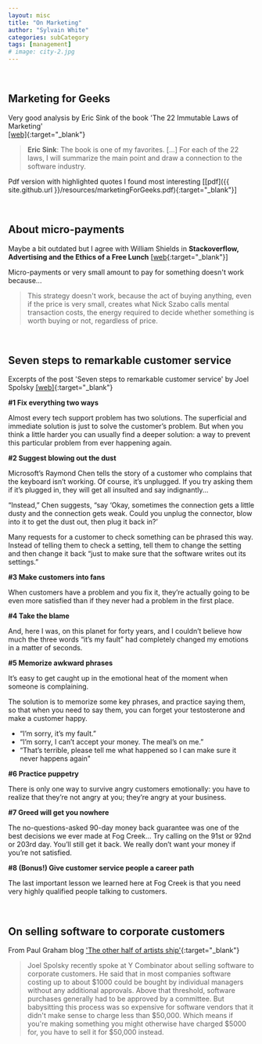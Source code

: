 ```yaml
---
layout: misc
title: "On Marketing"
author: "Sylvain White"
categories: subCategory
tags: [management]
# image: city-2.jpg
---
```

<br/>

## Marketing for Geeks

Very good analysis by Eric Sink of the book 'The 22 Immutable Laws of Marketing'  
[[web]](https://ericsink.com/Immutable_Laws.pdf){:target="_blank"} 

> **Eric Sink**: The book is one of my favorites. [...] For each of the 22 laws, I will summarize the main point and draw a connection to the software industry. 

Pdf version with highlighted quotes I found most interesting [[pdf]({{ site.github.url }}/resources/marketingForGeeks.pdf){:target="_blank"}]

<br/>

## About micro-payments

Maybe a bit outdated but I agree with William Shields in **Stackoverflow, Advertising and the Ethics of a Free Lunch** [[web](http://www.cforcoding.com/2009/10/stackoverflow-advertising-and-ethics-of.html){:target="_blank"}]

Micro-payments or very small amount to pay for something doesn't work because...

> This strategy doesn't work, because the act of buying anything, even if the price is very small, creates what Nick Szabo calls mental transaction costs, the energy required to decide whether something is worth buying or not, regardless of price.

<br/>

## Seven steps to remarkable customer service

Excerpts of the post 'Seven steps to remarkable customer service' by Joel Spolsky
[[web]](https://www.joelonsoftware.com/2007/02/19/seven-steps-to-remarkable-customer-service/){:target="_blank"} 


**#1 Fix everything two ways**

Almost every tech support problem has two solutions. The superficial and immediate solution is just to solve the customer’s problem. But when you think a little harder you can usually find a deeper solution: a way to prevent this particular problem from ever happening again.

**#2 Suggest blowing out the dust**

Microsoft’s Raymond Chen tells the story of a customer who complains that the keyboard isn’t working. Of course, it’s unplugged. If you try asking them if it’s plugged in, they will get all insulted and say indignantly...

“Instead,” Chen suggests, “say ‘Okay, sometimes the connection gets a little dusty and the connection gets weak. Could you unplug the connector, blow into it to get the dust out, then plug it back in?’

Many requests for a customer to check something can be phrased this way. Instead of telling them to check a setting, tell them to change the setting and then change it back “just to make sure that the software writes out its settings.”

**#3 Make customers into fans**

When customers have a problem and you fix it, they’re actually going to be even more satisfied than if they never had a problem in the first place.

**#4 Take the blame**

And, here I was, on this planet for forty years, and I couldn’t believe how much the three words “it’s my fault” had completely changed my emotions in a matter of seconds.

**#5 Memorize awkward phrases**

It’s easy to get caught up in the emotional heat of the moment when someone is complaining.

The solution is to memorize some key phrases, and practice saying them, so that when you need to say them, you can forget your testosterone and make a customer happy.

- “I’m sorry, it’s my fault.”
- “I’m sorry, I can’t accept your money. The meal’s on me.”
- “That’s terrible, please tell me what happened so I can make sure it never happens again"

**#6 Practice puppetry**

There is only one way to survive angry customers emotionally: you have to realize that they’re not angry at you; they’re angry at your business.

**#7 Greed will get you nowhere**

The no-questions-asked 90-day money back guarantee was one of the best decisions we ever made at Fog Creek... Try calling on the 91st or 92nd or 203rd day. You’ll still get it back. We really don’t want your money if you’re not satisfied.

**#8 (Bonus!) Give customer service people a career path**

The last important lesson we learned here at Fog Creek is that you need very highly qualified people talking to customers.

<br/>

## On selling software to corporate customers

From Paul Graham blog ['The other half of artists ship'](http://www.paulgraham.com/artistsship.html){:target="_blank"} 

>  Joel Spolsky recently spoke at Y Combinator about selling software to corporate customers. He said that in most companies software costing up to about $1000 could be bought by individual managers without any additional approvals. Above that threshold, software purchases generally had to be approved by a committee. But babysitting this process was so expensive for software vendors that it didn't make sense to charge less than $50,000. Which means if you're making something you might otherwise have charged $5000 for, you have to sell it for $50,000 instead.

